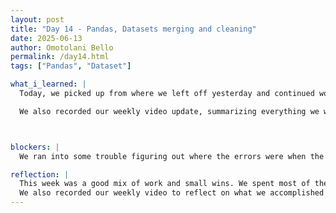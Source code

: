 ```yaml
---
layout: post
title: "Day 14 - Pandas, Datasets merging and cleaning"
date: 2025-06-13
author: Omotolani Bello
permalink: /day14.html
tags: ["Pandas", "Dataset"]

what_i_learned: |
  Today, we picked up from where we left off yesterday and continued working on cleaning our dataset. We removed the null values and created a new column based on the type of cancer diagnosis to indicate whether each case was malignant or not. Using the mapping function made it easier to add this new column and organize the data clearly. After that, we proceeded to merge the datasets, building on the process we developed earlier in the week.

  We also recorded our weekly video update, summarizing everything we worked on throughout the week and sharing what we plan to accomplish next. It was a good moment to reflect, and honestly, we covered a lot—it’s been a really busy and productive week. Seeing how far we’ve come made me feel proud of the work we’re doing and excited for what’s ahead.



blockers: |
  We ran into some trouble figuring out where the errors were when the code didn’t give us the results we expected. It took a lot of time, backtracking, and researching to understand what was going wrong but in the end, we were able to resolve it.

reflection: |
  This week was a good mix of work and small wins. We spent most of the day continuing with our dataset—removing null values, creating a new column to show whether each diagnosis was malignant, and merging the cleaned data. There were some challenges along the way, especially when our code didn’t return the results we expected, but after a lot of backtracking and research, we finally figured it out. It felt good to push through and get it working.
  We also recorded our weekly video to reflect on what we accomplished this week and what we’re aiming for next. It’s been a busy and productive week, so ending the day a little early felt well-deserved. Since we won one of the game activities during the CEAMLS SAIRI cohort on Thursday, we got to leave an hour early today as a reward—which was a nice surprise and a great way to close out the week.
---
```

